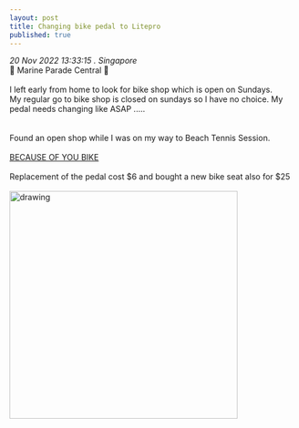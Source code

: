 ```yaml
---
layout: post
title: Changing bike pedal to Litepro 
published: true
---
```

_20 Nov 2022 13:33:15 . Singapore_
<br>
📍 Marine Parade Central 📍
<br>
<br>
I left early from home to look for bike shop which is open on Sundays.
<br>
My regular go to bike shop is closed on sundays so I have no choice. My pedal needs changing like ASAP .....
<br>
<br>
<br>
Found an open shop while I was on my way to Beach Tennis Session.
<br>
<br>
[BECAUSE OF YOU BIKE](https://www.facebook.com/profile.php?id=100076096968003)
<br>
<br>
Replacement of the pedal cost $6 and bought a new bike seat also for $25
<br>
<br>
<img src="https://drive.google.com/uc?export=view&id=1MjVQt5VeTA-3dvOdm4y-UHyx2X8rTH76" alt="drawing" width="400"/>

